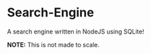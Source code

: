 # Search-Engine

A search engine written in NodeJS using SQLite!

**NOTE:** This is not made to scale.